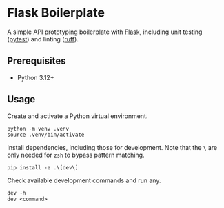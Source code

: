 # Flask Boilerplate

A simple API prototyping boilerplate with [Flask](https://flask.palletsprojects.com/), including unit testing ([pytest](https://docs.pytest.org)) and linting ([ruff](https://docs.astral.sh/ruff/)).

## Prerequisites

- Python 3.12+

## Usage

Create and activate a Python virtual environment.

```shell
python -m venv .venv
source .venv/bin/activate
```

Install dependencies, including those for development. Note that the `\` are only needed for `zsh` to bypass pattern matching.

```shell
pip install -e .\[dev\]
```

Check available development commands and run any.

```shell
dev -h
dev <command>
```